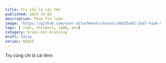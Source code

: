 ```yaml
---
title: Trụ chỉ là cái tên
published: 2025-10-02
description: Thua flo luôn
image: "https://github.com/user-attachments/assets/46d35a03-2bd7-41a6-9a47-d07e4cf569b6"
tags: [ rumi, shitpost, lqmb, aov]
category: brain-not-braining
draft: false
series: N2025
---
```


Trụ cũng chỉ là cái tênn

